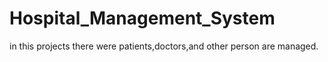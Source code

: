 # Hospital_Management_System
in this projects there were patients,doctors,and other person are managed.
